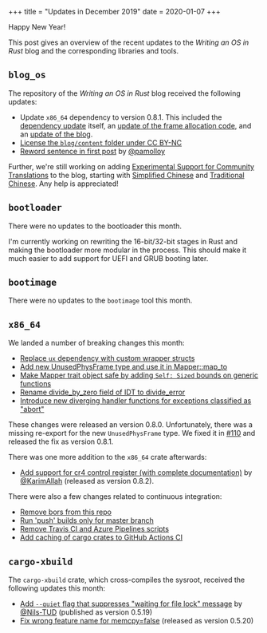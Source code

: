 +++
title = "Updates in December 2019"
date = 2020-01-07
+++

Happy New Year!

This post gives an overview of the recent updates to the _Writing an OS in Rust_ blog and the corresponding libraries and tools.

## `blog_os`

The repository of the _Writing an OS in Rust_ blog received the following updates:

- Update `x86_64` dependency to version 0.8.1. This included the [dependency update](https://tripleo1.github.io/blog/pull/701) itself, an [update of the frame allocation code](https://tripleo1.github.io/blog/pull/703), and an [update of the blog](https://tripleo1.github.io/blog/pull/704).
- [License the `blog/content` folder under CC BY-NC](https://tripleo1.github.io/blog/pull/705)
- [Reword sentence in first post](https://tripleo1.github.io/blog/pull/709) by [@pamolloy](https://github.com/pamolloy)

Further, we're still working on adding [Experimental Support for Community Translations](https://tripleo1.github.io/blog/pull/692) to the blog, starting with [Simplified Chinese](https://tripleo1.github.io/blog/pull/694) and [Traditional Chinese](https://tripleo1.github.io/blog/pull/699). Any help is appreciated!

## `bootloader`

There were no updates to the bootloader this month.

I'm currently working on rewriting the 16-bit/32-bit stages in Rust and making the bootloader more modular in the process. This should make it much easier to add support for UEFI and GRUB booting later.

## `bootimage`

There were no updates to the `bootimage` tool this month.

## `x86_64`

We landed a number of breaking changes this month:

- [Replace `ux` dependency with custom wrapper structs](https://github.com/rust-osdev/x86_64/pull/91)
- [Add new UnusedPhysFrame type and use it in Mapper::map_to](https://github.com/rust-osdev/x86_64/pull/89)
- [Make Mapper trait object safe by adding `Self: Sized` bounds on generic functions](https://github.com/rust-osdev/x86_64/pull/84)
- [Rename divide_by_zero field of IDT to divide_error](https://github.com/rust-osdev/x86_64/pull/108)
- [Introduce new diverging handler functions for exceptions classified as "abort"](https://github.com/rust-osdev/x86_64/pull/109)

These changes were released an version 0.8.0. Unfortunately, there was a missing re-export for the new `UnusedPhysFrame` type. We fixed it in [#110](https://github.com/rust-osdev/x86_64/pull/110) and released the fix as version 0.8.1.

There was one more addition to the `x86_64` crate afterwards:

- [Add support for cr4 control register (with complete documentation)](https://github.com/rust-osdev/x86_64/pull/111) by [@KarimAllah](https://github.com/KarimAllah) (released as version 0.8.2).

There were also a few changes related to continuous integration:

- [Remove bors from this repo](https://github.com/rust-osdev/x86_64/pull/103)
- [Run 'push' builds only for master branch](https://github.com/rust-osdev/x86_64/pull/104)
- [Remove Travis CI and Azure Pipelines scripts](https://github.com/rust-osdev/x86_64/pull/105)
- [Add caching of cargo crates to GitHub Actions CI](https://github.com/rust-osdev/x86_64/pull/100)

## `cargo-xbuild`

The `cargo-xbuild` crate, which cross-compiles the sysroot, received the following updates this month:

- [Add `--quiet` flag that suppresses "waiting for file lock" message](https://github.com/rust-osdev/cargo-xbuild/pull/43) by [@Nils-TUD](https://github.com/Nils-TUD) (published as version 0.5.19)
- [Fix wrong feature name for memcpy=false](https://github.com/rust-osdev/cargo-xbuild/pull/50) (released as version 0.5.20)
